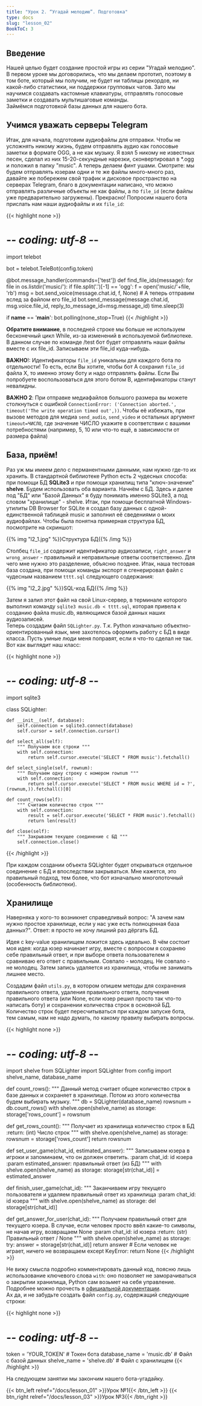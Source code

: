 ```yaml
---
title: "Урок 2. “Угадай мелодию”. Подготовка"
type: docs
slug: "lesson_02"
BookToC: 3
---
```


## Введение
Нашей целью будет создание простой игры из серии "Угадай мелодию". В первом уроке мы договорились, что мы делаем прототип, поэтому в том боте, который мы получим, не будет ни таблицы рекордов, ни какой-либо статистики, ни поддержки групповых чатов. Зато мы научимся создавать кастомные клавиатуры, отправлять голосовые заметки и создавать мультишаговые команды.  
Займёмся подготовкой базы данных для нашего бота.

## Учимся уважать серверы Telegram

Итак, для начала, подготовим аудиофайлы для отправки. Чтобы не усложнять никому жизнь, будем отправлять аудио как голосовые заметки в формате OGG, а не как музыку. Я взял 5 никому не известных песен, сделал из них 15-20-секундные нарезки, сконвертировал в *.ogg и положил в папку "music". А теперь делаем финт ушами. Смотрите: мы будем отправлять юзерам одни и те же файлы много-много раз, давайте же побережем свой трафик и дисковое пространство на серверах Telegram, благо в документации написано, что можно отправлять различные объекты не как файлы, а по `file_id` (если файлы уже предварительно загружены). Прекрасно! Попросим нашего бота прислать нам наши аудиофайлы и их `file_id`:

{{< highlight none >}}
# -*- coding: utf-8 -*-
import telebot

bot = telebot.TeleBot(config.token)

@bot.message_handler(commands=['test'])
def find_file_ids(message):
    for file in os.listdir('music/'):
        if file.split('.')[-1] == 'ogg':
            f = open('music/'+file, 'rb')
            msg = bot.send_voice(message.chat.id, f, None)
            # А теперь отправим вслед за файлом его file_id
            bot.send_message(message.chat.id, msg.voice.file_id, reply_to_message_id=msg.message_id)
        time.sleep(3)


if __name__ == '__main__':
    bot.polling(none_stop=True)
{{< /highlight >}}

**Обратите внимание**, в последней строке мы больше не используем бесконечный цикл While, из-за изменений в используемой библиотеке. В данном случае по команде /test бот будет отправлять наши файлы вместе с их file_id. Записываем эти file_id куда-нибудь.

**ВАЖНО**!: Идентификаторы `file_id` уникальны для каждого бота по отдельности! То есть, если Вы хотите, чтобы бот А сохранил `file_id` файла Х, то именно этому боту и надо отправлять файлы. Если Вы попробуете воспользоваться для этого ботом B, идентификаторы станут невалидны.

**ВАЖНО 2**: При отправке медиафайлов большого размера вы можете столкнуться с ошибкой `ConnectionError: ('Connection aborted.', timeout('The write operation timed out',))`. Чтобы её избежать, при вызове методов для медиа `send_audio`, `send_video` и остальных аргумент `timeout=ЧИСЛО`, где значение ЧИСЛО укажите в соответствии с вашими потребностями (например, 5, 10 или что-то ещё, в зависимости от размера файла)

## База, приём!

Раз уж мы имеем дело с перманентными данными, нам нужно где-то их хранить. В стандартной библиотеке Python есть 2 чудесных способа: при помощи БД **SQLite3** и при помощи хранилищ типа "ключ-значение" **shelve**. Будем использовать оба варианта. Начнём с БД. Здесь и далее под "БД" или "Базой Данных" я буду понимать именно SQLite3, а под словом "хранилище" - shelve. Итак, при помощи бесплатной Windows-утилиты DB Browser for SQLite я создал базу данных с одной-единственной таблицей music и заполнил её сведениями о моих аудиофайлах. Чтобы была понятна примерная структура БД, посмотрите на скриншот:

{{% img "l2_1.jpg" %}}Структура БД{{% /img %}}

Столбец `file_id` содержит идентификатор аудиозаписи, `right_answer` и `wrong_answer` - правильный и неправильные ответы соответственно. Для чего мне нужно это разделение, объясню позднее. Итак, наша тестовая база создана, при помощи команды экспорт я сгенерировал файл с чудесным названием `tttt.sql` следующего содержания:

{{% img "l2_2.jpg" %}}SQL-код БД{{% /img %}}

Затем я залил этот файл на свой Linux-сервер, в терминале которого выполнил команду `sqlite3 music.db < tttt.sql`, которая привела к созданию файла music.db, являющимся базой данных наших аудиозаписей.  
Теперь создадим файл `SQLighter.py`. Т.к. Python изначально объектно-ориентированный язык, мне захотелось оформить работу с БД в виде класса. Пусть умные люди меня поправят, если я что-то сделал не так. Вот как выглядит наш класс:

{{< highlight none >}}
# -*- coding: utf-8 -*-
import sqlite3

class SQLighter:

    def __init__(self, database):
        self.connection = sqlite3.connect(database)
        self.cursor = self.connection.cursor()

    def select_all(self):
        """ Получаем все строки """
        with self.connection:
            return self.cursor.execute('SELECT * FROM music').fetchall()

    def select_single(self, rownum):
        """ Получаем одну строку с номером rownum """
        with self.connection:
            return self.cursor.execute('SELECT * FROM music WHERE id = ?', (rownum,)).fetchall()[0]

    def count_rows(self):
        """ Считаем количество строк """
        with self.connection:
            result = self.cursor.execute('SELECT * FROM music').fetchall()
            return len(result)

    def close(self):
        """ Закрываем текущее соединение с БД """
        self.connection.close()
{{< /highlight >}}

При каждом создании объекта SQLighter будет открываться отдельное соединение с БД и впоследствии закрываться. Мне кажется, это правильный подход, тем более, что бот изначально многопоточный (особенность библиотеки).

## Хранилище

Наверняка у кого-то возникнет справедливый вопрос: "А зачем нам нужно простое хранилище, если у нас уже есть полноценная база данных?". Ответ: я просто не хочу лишний раз дёргать БД.

Идея с key-value хранилищем ложится здесь идеально. В чём состоит моя идея: когда юзер начинает игру, вместе с вопросом я сохраняю себе правильный ответ, и при выборе ответа пользователем я сравниваю его ответ с правильным. Совпало - молодец. Не совпало - не молодец. Затем запись удаляется из хранилища, чтобы не занимать лишнее место.

Создадим файл `utils.py`, в котором опишем методы для сохранения правильного ответа, удаления правильного ответа, получения правильного ответа (или None, если юзер решил просто так что-то написать боту) и сохранении количества строк в основной БД. Количество строк будет пересчитываться при каждом запуске бота, тем самым, нам не надо думать, по какому правилу выбирать вопросы.

{{< highlight none >}}
# -*- coding: utf-8 -*-
import shelve
from SQLighter import SQLighter
from config import shelve_name, database_name

def count_rows():
    """
    Данный метод считает общее количество строк в базе данных и сохраняет в хранилище.
    Потом из этого количества будем выбирать музыку.
    """
    db = SQLighter(database_name)
    rowsnum = db.count_rows()
    with shelve.open(shelve_name) as storage:
        storage['rows_count'] = rowsnum


def get_rows_count():
    """
    Получает из хранилища количество строк в БД
    :return: (int) Число строк
    """
    with shelve.open(shelve_name) as storage:
        rowsnum = storage['rows_count']
    return rowsnum


def set_user_game(chat_id, estimated_answer):
    """
    Записываем юзера в игроки и запоминаем, что он должен ответить.
    :param chat_id: id юзера
    :param estimated_answer: правильный ответ (из БД)
    """
    with shelve.open(shelve_name) as storage:
        storage[str(chat_id)] = estimated_answer


def finish_user_game(chat_id):
    """
    Заканчиваем игру текущего пользователя и удаляем правильный ответ из хранилища
    :param chat_id: id юзера
    """
    with shelve.open(shelve_name) as storage:
        del storage[str(chat_id)]


def get_answer_for_user(chat_id):
    """
    Получаем правильный ответ для текущего юзера.
    В случае, если человек просто ввёл какие-то символы, не начав игру, возвращаем None
    :param chat_id: id юзера
    :return: (str) Правильный ответ / None
    """
    with shelve.open(shelve_name) as storage:
        try:
            answer = storage[str(chat_id)]
            return answer
        # Если человек не играет, ничего не возвращаем
        except KeyError:
            return None
{{< /highlight >}}

Не вижу смысла подробно комментировать данный код, поясню лишь использование ключевого слова `with`: оно позволяет не заморачиваться о закрытии хранилища, Python сам возьмет на себя управление. Подробнее можно прочесть в [официальной документации](https://docs.python.org/3/reference/compound_stmts.html#the-with-statement).  
Ах да, и не забудьте создать файл `config.py`, содержащий следующие строки:

{{< highlight none >}}
# -*- coding: utf-8 -*-
token = 'YOUR_TOKEN'  # Токен бота
database_name = 'music.db'  # Файл с базой данных
shelve_name = 'shelve.db'  # Файл с хранилищем
{{< /highlight >}}

На следующем занятии мы закончим нашего бота-угадайку.


{{< btn_left relref="/docs/lesson_01" >}}Урок №1{{< /btn_left >}}
{{< btn_right relref="/docs/lesson_03" >}}Урок №3{{< /btn_right >}}
